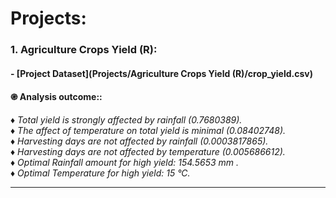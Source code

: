 # **Projects:**

### 1. Agriculture Crops Yield (R):
#### - [Project Dataset](Projects/Agriculture Crops Yield (R)/crop_yield.csv)

#### ֎ Analysis outcome::
♦ *Total yield is strongly affected by rainfall (0.7680389).* <br>
♦ *The affect of temperature on total yield is minimal (0.08402748).* <br>
♦ *Harvesting days are not affected by rainfall (0.0003817865).* <br>
♦ *Harvesting days are not affected by temperature (0.005686612).* <br>
♦ *Optimal Rainfall amount for high yield: 154.5653 mm .* <br>
♦ *Optimal Temperature for high yield: 15 °C.* <br>

---

